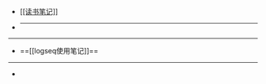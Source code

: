 - <ins>[[读书笔记]]                                               </ins>
- **********
- ------
- ==[[logseq使用笔记]]==
- -----------------
-